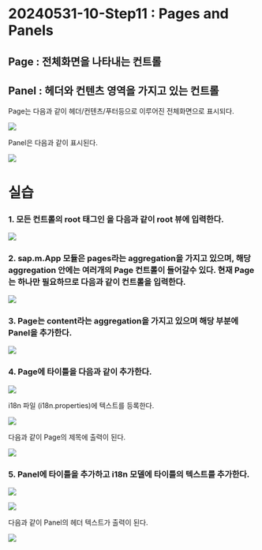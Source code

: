 # 20240531-10-Step11 : Pages and Panels

  

## **Page** : 전체화면을 나타내는 컨트롤

## **Panel** : 헤더와 컨텐츠 영역을 가지고 있는 컨트롤

  

Page는 다음과 같이 헤더/컨텐츠/푸터등으로 이루어진 전체화면으로 표시되다.

  

![](Files/image.png)  

  

Panel은 다음과 같이 표시된다.

  

![](Files/image%202.png)  

  

# 실습

### 1\. 모든 컨트롤의 root 태그인 <App>을 다음과 같이 root 뷰에 입력한다.

  

![](Files/image%203.png)  

  

### 2\. sap.m.App 모듈은 pages라는 aggregation을 가지고 있으며, 해당 aggregation 안에는 여러개의 Page 컨트롤이 들어갈수 있다. 현재 Page는 하나만 필요하므로 다음과 같이 <Page>컨트롤을 입력한다.

  

![](Files/image%204.png)  

  

### 3\. Page는 content라는 aggregation을 가지고 있으며 해당 부분에 Panel을 추가한다.

  

![](Files/image%205.png)  

  

### 4\. Page에 타이틀을 다음과 같이 추가한다.

  

![](Files/image%206.png)  

  

i18n 파일 (i18n.properties)에 텍스트를 등록한다.

  

![](Files/image%207.png)  

  

다음과 같이 Page의 제목에 출력이 된다.

  

![](Files/image%208.png)  

  

  

### 5\. Panel에 타이틀을 추가하고 i18n 모델에 타이틀의 텍스트를 추가한다.

  

![](Files/image%209.png)  

  

![](Files/image%2010.png)  

  

다음과 같이 Panel의 헤더 텍스트가 출력이 된다.

  

![](Files/image%2011.png)